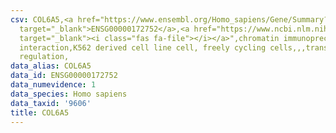 ```yaml
---
csv: COL6A5,<a href="https://www.ensembl.org/Homo_sapiens/Gene/Summary?db=core;g=ENSG00000172752"
  target="_blank">ENSG00000172752</a>,<a href="https://www.ncbi.nlm.nih.gov/pubmed/23959860"
  target="_blank"><i class="fas fa-file"></i></a>",chromatin immunoprecipitation assay,direct
  interaction,K562 derived cell line cell, freely cycling cells,,,transcriptional
  regulation,
data_alias: COL6A5
data_id: ENSG00000172752
data_numevidence: 1
data_species: Homo sapiens
data_taxid: '9606'
title: COL6A5
---
```

